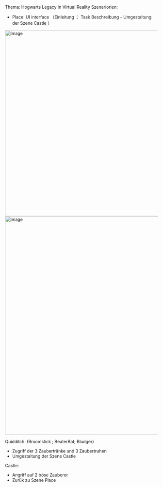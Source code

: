 
Thema: Hogwarts Legacy in Virtual Reality
Szenariorien:
- Place: UI interface （Einleitung ： Task Beschreibung - Umgestaltung der Szene Castle ）
<img width="613" alt="image" src="https://github.com/RuanLinya/Harry-Potter-Game/assets/133128176/8786d648-5a08-46a3-b3b3-78d3ee791847">

<img width="720" alt="image" src="https://github.com/RuanLinya/Harry-Potter-Game/assets/133128176/5eaf5d9e-f414-454a-8b2f-3d728afd6755">

Quidditch:    (Broomstick ; BeaterBat; Bludger)
- Zugriff der 3 Zaubertränke und 3 Zaubertruhen
- Umgestaltung der Szene Castle 

Castle: 
- Angriff auf 2 böse Zauberer 
- Zurük zu Szene Place



